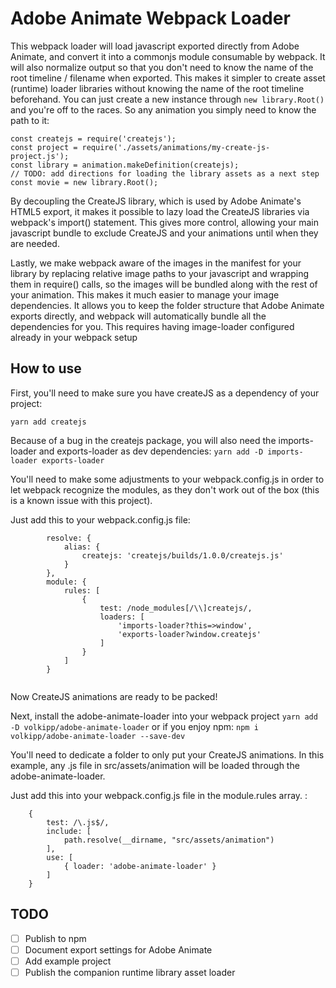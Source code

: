 # Adobe Animate Webpack Loader
This webpack loader will load javascript exported directly from Adobe Animate, and convert it into a commonjs module consumable by webpack. It will also normalize output so that you don't need to know the name of the root timeline / filename when exported. This makes it simpler to create asset (runtime) loader libraries without knowing the name of the root timeline beforehand. You can just create a new instance through `new library.Root()` and you're off to the races. So any animation you simply need to know the path to it:
```
const createjs = require('createjs');
const project = require('./assets/animations/my-create-js-project.js');
const library = animation.makeDefinition(createjs);
// TODO: add directions for loading the library assets as a next step
const movie = new library.Root();
```

By decoupling the CreateJS library, which is used by Adobe Animate's HTML5 export, it makes it possible to lazy load the CreateJS libraries via webpack's import() statement. This gives more control, allowing your main javascript bundle to exclude CreateJS and your animations until when they are needed.

Lastly, we make webpack aware of the images in the manifest for your library by replacing relative image paths to your javascript and wrapping them in require() calls, so the images will be bundled along with the rest of your animation. This makes it much easier to manage your image dependencies. It allows you to keep the folder structure that Adobe Animate exports directly, and webpack will automatically bundle all the dependencies for you. This requires having image-loader configured already in your webpack setup

## How to use
First, you'll need to make sure you have createJS as a dependency of your project:

`yarn add createjs`

Because of a bug in the createjs package, you will also need the imports-loader and exports-loader as dev dependencies:
`yarn add -D imports-loader exports-loader`

You'll need to make some adjustments to your webpack.config.js in order to let webpack recognize the modules, as they don't work out of the box (this is a known issue with this project).

Just add this to your webpack.config.js file:
```
        resolve: {
            alias: {
                createjs: 'createjs/builds/1.0.0/createjs.js'
            }
        },
        module: {
            rules: [
                {
                    test: /node_modules[/\\]createjs/,
                    loaders: [
                        'imports-loader?this=>window',
                        'exports-loader?window.createjs'
                    ]
                }
            ]
        }


```

Now CreateJS animations are ready to be packed!

Next, install the adobe-animate-loader into your webpack project 
`yarn add -D volkipp/adobe-animate-loader`
or if you enjoy npm: 
`npm i volkipp/adobe-animate-loader --save-dev`

You'll need to dedicate a folder to only put your CreateJS animations. In this example, any .js file in src/assets/animation will be loaded through the adobe-animate-loader. 

Just add this into your webpack.config.js file in the module.rules array. :
```
    {
        test: /\.js$/,
        include: [
            path.resolve(__dirname, "src/assets/animation")
        ],
        use: [
            { loader: 'adobe-animate-loader' }
        ]
    }
```

## TODO
- [ ] Publish to npm
- [ ] Document export settings for Adobe Animate
- [ ] Add example project
- [ ] Publish the companion runtime library asset loader
